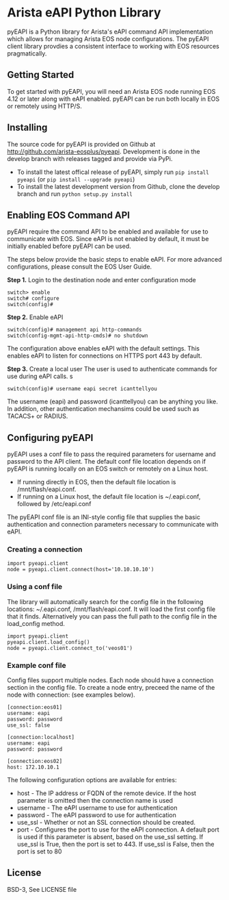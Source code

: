 # Arista eAPI Python Library

pyEAPI is a Python library for Arista's eAPI command API implementation which allows for managing Arista EOS node configurations.  The pyEAPI client library provdies a consistent interface to working with EOS resources pragmatically.

## Getting Started

To get started with pyEAPI, you will need an Arista EOS node running EOS 4.12 or later along with eAPI enabled.  pyEAPI can be run both locally in EOS or remotely using HTTP/S.

## Installing

The source code for pyEAPI is provided on Github at http://github.com/arista-eosplus/pyeapi.   Development is done in the develop branch with releases tagged and provide via PyPi.

* To install the latest offical release of pyEAPI, simply run ``pip install pyeapi`` (or ``pip install --upgrade pyeapi``)
* To install the latest development version from Github, clone the develop branch and run ``python setup.py install``

## Enabling EOS Command API

pyEAPI require the command API to be enabled and available for use to communicate with EOS.  Since eAPI is not enabled by default, it must be initially enabled before pyEAPI can be used.


The steps below provide the basic steps to enable eAPI.  For more advanced configurations, please consult the EOS User Guide.

__Step 1.__ Login to the destination node and enter configuration mode

```
switch> enable
switch# configure
switch(config)#
```

__Step 2.__ Enable eAPI

```
switch(config)# management api http-commands
switch(config-mgmt-api-http-cmds)# no shutdown
```
The configuration above enables eAPI with the default settings.  This enables eAPI to listen for connections on HTTPS port 443 by default.

__Step 3.__ Create a local user
The user is used to authenticate commands for use during eAPI calls.  s

```
switch(config)# username eapi secret icanttellyou
```

The username (eapi) and password (icanttellyou) can be anything you like.  In addition, other authentication mechansims could be used such as TACACS+ or RADIUS.

## Configuring pyEAPI

pyEAPI uses a conf file to pass the required parameters for username and password to the API client.  The default conf file location depends on if pyEAPI is running locally on an EOS switch or remotely on a Linux host.

* If running directly in EOS, then the default file location is /mnt/flash/eapi.conf.
* If running on a Linux host, the default file location is ~/.eapi.conf,
  followed by /etc/eapi.conf

The pyEAPI conf file is an INI-style config file that supplies the basic authentication and connection parameters necessary to communicate with eAPI.

### Creating a connection

```
import pyeapi.client
node = pyeapi.client.connect(host='10.10.10.10')
```

### Using a conf file
The library will automatically search for the config file in the following
locations: ~/.eapi.conf, /mnt/flash/eapi.conf.  It will load the first 
config file that it finds.   Alternatively you can pass the full path to the 
config file in the load_config method.

```
import pyeapi.client
pyeapi.client.load_config()
node = pyeapi.client.connect_to('veos01')
```

### Example conf file
Config files support multiple nodes.  Each node should have a connection
section in the config file.  To create a node entry, preceed the name of the 
node with connection: (see examples below).  

```
[connection:eos01]
username: eapi
password: password
use_ssl: false

[connection:localhost]
username: eapi
password: password

[connection:eos02]
host: 172.10.10.1
```

The following configuration options are available for entries:

* host - The IP address or FQDN of the remote device.  If the host parameter
    is omitted then the connection name is used
* username - The eAPI username to use for authentication
* password - The eAPI password to use for authentication
* use_ssl - Whether or not an SSL connection should be created.
* port - Configures the port to use for the eAPI connection.  A default port
    is used if this parameter is absent, based on the use_ssl setting.  If
    use_ssl is True, then the port is set to 443.  If use_ssl is False, then
    the port is set to 80


## License
BSD-3, See LICENSE file
